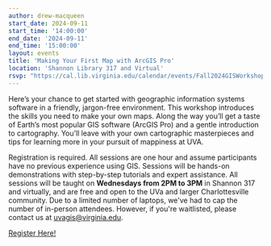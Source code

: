 ```yaml
---
author: drew-macqueen
start_date: 2024-09-11
start_time: '14:00:00'
end_date: '2024-09-11'
end_time: '15:00:00'
layout: events
title: 'Making Your First Map with ArcGIS Pro'
location: 'Shannon Library 317 and Virtual'
rsvp: "https://cal.lib.virginia.edu/calendar/events/Fall2024GISWorkshop1"
---
```


Here’s your chance to get started with geographic information systems software in a friendly, jargon-free environment.  This workshop introduces the skills you need to make your own maps.  Along the way you’ll get a taste of Earth’s most popular GIS software (ArcGIS Pro) and a gentle introduction to cartography. You’ll leave with your own cartographic masterpieces and tips for learning more in your pursuit of mappiness at UVA.  

Registration is required. All sessions are one hour and assume participants have no previous experience using GIS.  Sessions will be hands-on demonstrations with step-by-step tutorials and expert assistance.  All sessions will be taught on **Wednesdays from 2PM to 3PM** in Shannon 317 and virtually, and are free and open to the UVa and larger Charlottesville community. Due to a limited number of laptops, we've had to cap the number of in-person attendees. However, if you're waitlisted, please contact us at [uvagis@virginia.edu](mailto:uvagis@virginia.edu).

[Register Here!](https://cal.lib.virginia.edu/calendar/events/Fall2024GISWorkshop1)